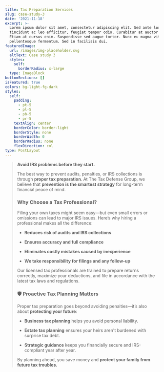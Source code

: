 ```yaml
---
title: Tax Preparation Services
slug: case-study-3
date: '2021-11-18'
excerpt: >-
  Lorem ipsum dolor sit amet, consectetur adipiscing elit. Sed ante lorem,
  tincidunt ac leo efficitur, feugiat tempor odio. Curabitur at auctor sapien.
  Etiam at cursus enim. Suspendisse sed augue tortor. Nunc eu magna vitae lorem
  pellentesque fermentum. Sed in facilisis dui.
featuredImage:
  url: /images/img-placeholder.svg
  altText: Case study 3
  styles:
    self:
      borderRadius: x-large
  type: ImageBlock
bottomSections: []
isFeatured: true
colors: bg-light-fg-dark
styles:
  self:
    padding:
      - pt-5
      - pl-5
      - pb-5
      - pr-5
    textAlign: center
    borderColor: border-light
    borderStyle: none
    borderWidth: 0
    borderRadius: none
    flexDirection: col
type: PostLayout
---
```

> **Avoid IRS problems before they start.**
>
> The best way to prevent audits, penalties, or IRS collections is through **proper tax preparation**. At The Tax Defense Group, we believe that **prevention is the smartest strategy** for long-term financial peace of mind.
>
>
>
> ### Why Choose a Tax Professional?
>
> Filing your own taxes might seem easy—but even small errors or omissions can lead to major IRS issues. Here’s why hiring a professional makes all the difference:
>
> *   **Reduces risk of audits and IRS collections**
>
> *   **Ensures accuracy and full compliance**
>
> *   **Eliminates costly mistakes caused by inexperience**
>
> *   **We take responsibility for filings and any follow-up**
>
> Our licensed tax professionals are trained to prepare returns correctly, maximize your deductions, and file in accordance with the latest tax laws and regulations.
>
>
>
> ### 🛡️ Proactive Tax Planning Matters
>
> Proper tax preparation goes beyond avoiding penalties—it’s also about **protecting your future**:
>
> *   **Business tax planning** helps you avoid personal liability.
>
> *   **Estate tax planning** ensures your heirs aren't burdened with surprise tax debt.
>
> *   **Strategic guidance** keeps you financially secure and IRS-compliant year after year.
>
> By planning ahead, you save money and **protect your family from future tax troubles.**
>
>

